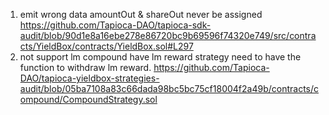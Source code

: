 1. emit wrong data
amountOut & shareOut never be assigned
https://github.com/Tapioca-DAO/tapioca-sdk-audit/blob/90d1e8a16ebe278e86720bc9b69596f74320e749/src/contracts/YieldBox/contracts/YieldBox.sol#L297
2. not support lm
compound have lm reward strategy need to have the function to withdraw lm reward.
https://github.com/Tapioca-DAO/tapioca-yieldbox-strategies-audit/blob/05ba7108a83c66dada98bc5bc75cf18004f2a49b/contracts/compound/CompoundStrategy.sol
